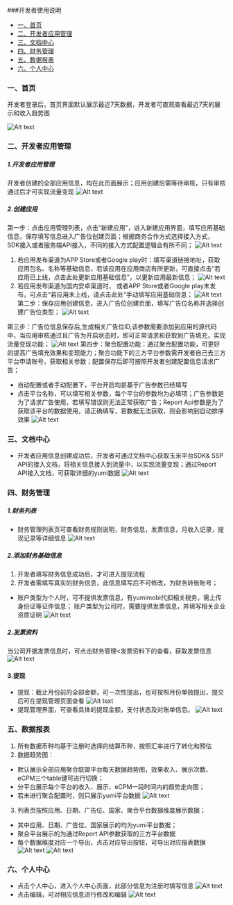 ###开发者使用说明
<!-- TOC -->
-   [一、首页](#一、首页)
-   [二、开发者应用管理](#二、开发者应用管理)
-   [三、文档中心](#三、文档中心)
-  [四、财务管理](#四、财务管理)
-  [五、数据报表](#五、数据报表)
-  [六、个人中心](#六、个人中心)

<!-- /TOC -->

### 一、首页
开发者登录后，首页界面默认展示最近7天数据，开发者可直观查看最近7天的展示和收入趋势图

![Alt text](./1526545496426.png)
### 二、开发者应用管理
##### 1.开发者应用管理
开发者创建的全部应用信息，均在此页面展示；应用创建后需等待审核，只有审核通过后才可实现流量变现
![Alt text](./1526543482253.png)

##### 2.创建应用
第一步：点击应用管理列表，点击“新建应用”，进入新建应用界面，填写应用基础信息，保存填写信息进入广告位创建页面；根据商务合作方式选择接入方式，SDK接入或者服务端API接入，不同的接入方式配置逻辑会有所不同；
![Alt text](./1526543560164.png)
   1. 若应用发布渠道为APP Store或者Google play时：填写渠道链接地址，获取应用包名、名称等基础信息，若该应用在应用商店有所更新，可直接点击“若应用已上线，点击此处更新应用基础信息”，以更新应用最新信息；
   ![Alt text](./1526453664623.png)
 2. 若应用发布渠道为国内安卓渠道时， 或者APP Store或者Google play未发布，可点击“若应用未上线，请点击此处”手动填写应用基础信息；
![Alt text](./1526454689986.png)
第二步：保存应用创建信息，进入广告位创建页面，填写广告位名称并选择创建广告位类型；
![Alt text](./1526456366087.png)

第三步：广告位信息保存后,生成相关广告位ID,该参数需要添加到应用的源代码中，当应用审核通过且广告为开启状态时，即可正常请求和获取到广告填充，实现流量变现功能；
![Alt text](./1526456955674.png)
第四步：聚合配置功能：通过聚合配置功能，可更好的提高广告填充效果和变现能力；聚合功能下的三方平台参数需开发者自己去三方平台申请账号，获取相关参数；配置保存后即可按照开发者创建配置信息请求广告；
 - 自动配置或者手动配置下，平台开启均是基于广告参数已经填写
 -  点击平台名称，可以填写相关参数，每个平台的参数均为必填项；广告参数是为了请求广告使用，若填写错误则无法正常获取广告；Report  Api参数是为了获取该平台的数据使用，请正确填写，若数据无法获取，则会影响到自动排序效果
![Alt text](./1526543823069.png)

### 三、文档中心
- 开发者应用信息创建成功后，开发者可通过文档中心获取玉米平台SDK& SSP API的接入文档，将相关信息接入到流量中，以实现流量变现；通过Report API接入文档，可获取详细的yumi数据
![Alt text](./1526547270382.png)

### 四、财务管理
##### 1.财务列表
- 财务管理列表页可查看财务规则说明，财务信息，发票信息，月收入记录，提现记录等详细信息
 ![Alt text](./1526547312232.png)

##### 2.添加财务基础信息
1. 开发者填写财务信息成功后，才可进入提现流程
2. 开发者需填写真实的财务信息，此信息填写后不可修改，为财务转账账号；
- 账户类型为个人时，可不提供发票信息，有yumimobi代扣相关税务，需上传身份证等证件信息； 账户类型为公司时，需要提供发票信息，并填写相关企业资质证明
![Alt text](./1526472745256.png)
##### 2.发票资料
当公司开据发票信息时，可点击财务管理<发票资料下的查看，获取发票信息
![Alt text](./1526472955689.png)
#### 3.提现
- 提现：截止月份前的全部金额，可一次性提出，也可按照月份单独提出，提交后可在提现管理页面查看
 ![Alt text](./1526475168487.png)
- 提现管理界面，可查看具体的提现金额，支付状态及对账单信息。
![Alt text](./1526473632977.png)

### 五、数据报表
1. 所有数据币种均基于注册时选择的结算币种，按照汇率进行了转化和预估
2. 数据趋势图：
- 默认展示全部应用聚合联盟平台每天数据趋势图，效果收入、展示次数、eCPM三个table键可进行切换；
- 分平台展示每个平台的收入、展示、eCPM一段时间内的趋势走向图；
- 若未进行聚合配置时，则只展示yumi平台数据
![Alt text](./1526479421369.png)
3. 列表页按照应用、日期、广告位、国家、聚合平台数据维度展示数据；
- 其中应用、日期、广告位、国家展示的均为yumi平台数据；
- 聚合平台展示的为通过Report API参数获取的三方平台数据
- 每个数据维度对应一个导出，点击对应导出按钮，可导出对应报表数据
![Alt text](./1526479707499.png)
![Alt text](./1526480358058.png)

### 六、个人中心
- 点击个人中心，进入个人中心页面，此部分信息为注册时填写信息
![Alt text](./1526480559309.png)
- 点击编辑，可对相应信息进行修改和编辑
![Alt text](./1526480674068.png)

